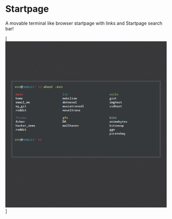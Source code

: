 Startpage
=========

A movable terminal like browser startpage with links and Startpage search bar!

[![preview](https://github.com/Evolution0/Evolution0.github.io/blob/master/example.png?raw=true)]
